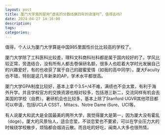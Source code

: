 ```yaml
---
layout: post
title: 厦门大学真的是用“虚高的分数线换四年的浪漫吗”，值得去吗?
date: 2024-04-27 14:16:00
description:
tags: 
categories:
---
```


值得，个人认为厦门大学算是中国985里面性价比比较高的学校了。

厦门大学除了工科医科比较差，理科文科商科社科都是属于国内较好的了。学风比较正常，劳逸结合，没有所有人都去卷保研名额，很多人也趁着大学时光发展自己的兴趣爱好，有的也收获了属于自己的甜蜜爱情（如我的高中同学）。厦大Faculty也不错，特别是这几年新来的AP，学术水平都很高。

厦门大学GPA制度比较好，基本上拿个3.5+/4不难，满绩也不会太累，有利于海外升学。并且学校官方的交换资源也相对较多，包括港三新二，交流同样有机会去美国的学校（自费）。暑研机会也比较多，基本上除了Stanford UGVR其他项目都可以申请，包括UCLA CSST、Mitacs、Notre Dame iSure、UCI等。

有人说厦大和武大是全国最美的两所大学，我觉得厦大是第一，因为厦大没有霍乱（doge）。厦大的风景怡人，适合恋爱。不谈恋爱也不要紧，可以在学业压力大的时候绕学校散步，烦恼都会烟消云散。而且吃的好吃，闽南人大多也很热情。